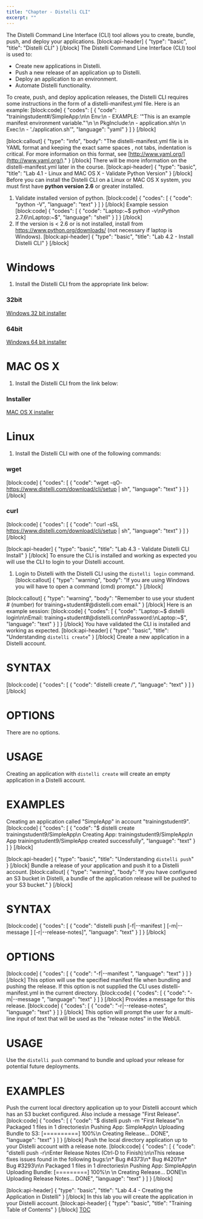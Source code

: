 ```yaml
---
title: "Chapter - Distelli CLI"
excerpt: ""
---
```

The Distelli Command Line Interface (CLI) tool allows you to create, bundle, push, and deploy your applications.
[block:api-header]
{
  "type": "basic",
  "title": "Distelli CLI"
}
[/block]
The Distelli Command Line Interface (CLI) tool is used to:
  * Create new applications in Distelli.
  * Push a new release of an application up to Distelli.
  * Deploy an application to an environment.
  * Automate Distelli functionality.

To create, push, and deploy application releases, the Distelli CLI requires some instructions in the form of a distelli-manifest.yml file. Here is an example:
[block:code]
{
  "codes": [
    {
      "code": "trainingstudent#/SimpleApp:\n\n  Env:\n    - EXAMPLE: '\"This is an example manifest environment variable.\"'\n    \n  PkgInclude:\n    - application.sh\n    \n  Exec:\n    - './application.sh'",
      "language": "yaml"
    }
  ]
}
[/block]

[block:callout]
{
  "type": "info",
  "body": "The distelli-manifest.yml file is in YAML format and keeping the exact same spaces , not tabs, indentation is critical. For more information on this format, see [http://www.yaml.org/](http://www.yaml.org/)."
}
[/block]
There will be more information on the distelli-manifest.yml later in the course.
[block:api-header]
{
  "type": "basic",
  "title": "Lab 4.1 - Linux and MAC OS X - Validate Python Version"
}
[/block]
Before you can install the Distelli CLI on a Linux or MAC OS X system, you must first have **python version 2.6** or greater installed.

1. Validate installed version of python.
[block:code]
{
  "codes": [
    {
      "code": "python -V",
      "language": "text"
    }
  ]
}
[/block]
Example session
[block:code]
{
  "codes": [
    {
      "code": "Laptop:~$ python -v\nPython 2.7.6\nLaptop:~$",
      "language": "shell"
    }
  ]
}
[/block]
2. If the version is < 2.6 or is not installed, install from https://www.python.org/downloads/ (not necessary if laptop is Windows).
[block:api-header]
{
  "type": "basic",
  "title": "Lab 4.2 - Install Distelli CLI"
}
[/block]
# Windows
1. Install the Distelli CLI from the appropriate link below:

### 32bit
[Windows 32 bit installer](https://www.distelli.com/download/win32/Distelli-1.88-x86.msi)
### 64bit
[Windows 64 bit installer](https://www.distelli.com/download/win64/Distelli-1.88-x64.msi) 

# MAC OS X
1. Install the Distelli CLI from the link below:
 
### Installer
[MAC OS X installer](https://www.distelli.com/download/mac/DistelliCLI-1.88.pkg) 

# Linux
1. Install the Distelli CLI with one of the following commands:

### wget
[block:code]
{
  "codes": [
    {
      "code": "wget -qO- https://www.distelli.com/download/cli/setup | sh",
      "language": "text"
    }
  ]
}
[/block]
### curl
[block:code]
{
  "codes": [
    {
      "code": "curl -sSL https://www.distelli.com/download/cli/setup | sh",
      "language": "text"
    }
  ]
}
[/block]

[block:api-header]
{
  "type": "basic",
  "title": "Lab 4.3 - Validate Distelli CLI Install"
}
[/block]
To ensure the CLI is installed and working as expected you will use the CLI to login to your Distelli account.

1. Login to Distelli with the Distelli CLI using the `distelli login` command.
[block:callout]
{
  "type": "warning",
  "body": "If you are using Windows you will have to open a command (cmd) prompt."
}
[/block]

[block:callout]
{
  "type": "warning",
  "body": "Remember to use your student # (number) for training+student#@distelli.com email."
}
[/block]
Here is an example session:
[block:code]
{
  "codes": [
    {
      "code": "Laptop:~$ distelli login\n\nEmail: training+student#@distelli.com\nPassword:\nLaptop:~$",
      "language": "text"
    }
  ]
}
[/block]
You have validated the CLI is installed and working as expected.
[block:api-header]
{
  "type": "basic",
  "title": "Understanding `distelli create`"
}
[/block]
Create a new application in a Distelli account.

# SYNTAX
[block:code]
{
  "codes": [
    {
      "code": "distelli create <username>/<appname>",
      "language": "text"
    }
  ]
}
[/block]
# OPTIONS

There are no options.

# USAGE

Creating an application with `distelli create` will create an empty application in a Distelli account.

# EXAMPLES

Creating an application called "SimpleApp" in account "trainingstudent9".
[block:code]
{
  "codes": [
    {
      "code": "$ distelli create trainingstudent9/SimpleApp\n    Creating App: trainingstudent9/SimpleApp\n    App trainingstudent9/SimpleApp created successfully",
      "language": "text"
    }
  ]
}
[/block]

[block:api-header]
{
  "type": "basic",
  "title": "Understanding `distelli push`"
}
[/block]
Bundle a release of your application and push it to a Distelli account.
[block:callout]
{
  "type": "warning",
  "body": "If you have configured an S3 bucket in Distelli, a bundle of the application release will be pushed to your S3 bucket."
}
[/block]
# SYNTAX
[block:code]
{
  "codes": [
    {
      "code": "distelli push [-f|--manifest <manifest-filename>] [-m|--message <description>] [-r|--release-notes]",
      "language": "text"
    }
  ]
}
[/block]
# OPTIONS
[block:code]
{
  "codes": [
    {
      "code": "-f|--manifest <manifest-filename>",
      "language": "text"
    }
  ]
}
[/block]
This option will use the specified manifest file when bundling and pushing the release. If this option is not supplied the CLI uses distelli-manifest.yml in the current directory.
[block:code]
{
  "codes": [
    {
      "code": "-m|--message <description>",
      "language": "text"
    }
  ]
}
[/block]
Provides a message for this release.
[block:code]
{
  "codes": [
    {
      "code": "-r|--release-notes",
      "language": "text"
    }
  ]
}
[/block]
This option will prompt the user for a multi-line input of text that will be used as the "release notes" in the WebUI.

# USAGE

Use the `distelli push` command to bundle and upload your release for potential future deployments.

# EXAMPLES

Push the current local directory application up to your Distelli account which has an S3 bucket configured. Also include a message "First Release".
[block:code]
{
  "codes": [
    {
      "code": "$ distelli push -m \"First Release\"\n    Packaged 1 files in 1 directories\n    Pushing App: SimpleApp\n    Uploading Bundle to S3: [==========] 100%\n    Creating Release... DONE",
      "language": "text"
    }
  ]
}
[/block]
Push the local directory application up to your Distelli account with a release note.
[block:code]
{
  "codes": [
    {
      "code": "distelli push -r\nEnter Release Notes (Ctrl-D to Finish):\n\nThis release fixes issues found in the following bugs:\n* Bug #4373\n* Bug #4201\n* Bug #3293\n\n    Packaged 1 files in 1 directories\n    Pushing App: SimpleApp\n    Uploading Bundle: [=========] 100%\n    \n    Creating Release... DONE\n    Uploading Release Notes... DONE",
      "language": "text"
    }
  ]
}
[/block]

[block:api-header]
{
  "type": "basic",
  "title": "Lab 4.4 - Creating the Application in Distelli"
}
[/block]
In this lab you will create the application in your Distelli account.
[block:api-header]
{
  "type": "basic",
  "title": "Training Table of Contents"
}
[/block]
[TOC](doc:toc)